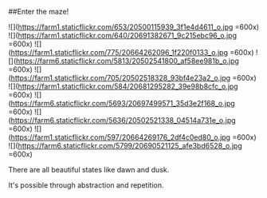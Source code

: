 ##Enter the maze!  

![](https://farm1.staticflickr.com/653/20500115939_3f1e4d4611_o.jpg =600x)
![](https://farm1.staticflickr.com/640/20691382671_9c215ebc96_o.jpg =600x)
![](https://farm1.staticflickr.com/775/20664262096_1f220f0133_o.jpg =600x)
![](https://farm6.staticflickr.com/5813/20502541800_af58ee981b_o.jpg =600x)
![](https://farm1.staticflickr.com/705/20502518328_93bf4e23a2_o.jpg =600x)
![](https://farm1.staticflickr.com/584/20681295282_39e98b8cfc_o.jpg =600x)
![](https://farm6.staticflickr.com/5693/20697499571_35d3e2f168_o.jpg =600x) 
![](https://farm6.staticflickr.com/5636/20502521338_04514a731e_o.jpg =600x)
![](https://farm1.staticflickr.com/597/20664269176_2df4c0ed80_o.jpg =600x)
![](https://farm6.staticflickr.com/5799/20690521125_afe3bd6528_o.jpg =600x)

There are all beautiful states like dawn and dusk. 
 

It's possible through abstraction and repetition. 
 
